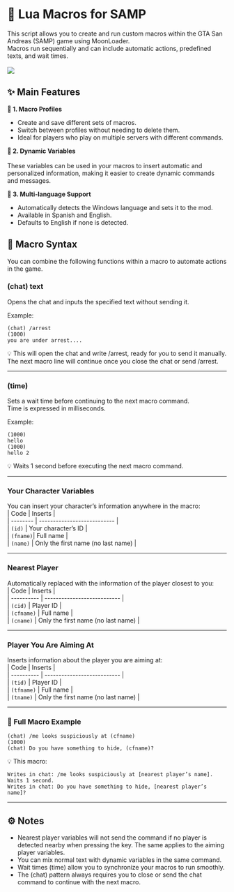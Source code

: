 
# 🚀 Lua Macros for SAMP  
This script allows you to create and run custom macros within the GTA San Andreas (SAMP) game using MoonLoader.  
Macros run sequentially and can include automatic actions, predefined texts, and wait times.<br>  
![](https://i.imgur.com/qzmsrcp.png)<br>  

## ✨ Main Features<br>  
**🔹 1. Macro Profiles**  
- Create and save different sets of macros.<br>  
- Switch between profiles without needing to delete them.<br>  
- Ideal for players who play on multiple servers with different commands.  

**🔹 2. Dynamic Variables**<br>  
These variables can be used in your macros to insert automatic and personalized information, making it easier to create dynamic commands and messages.  

**🔹 3. Multi-language Support**  
- Automatically detects the Windows language and sets it to the mod.
- Available in Spanish and English.  
- Defaults to English if none is detected.  

## 📜 Macro Syntax  
You can combine the following functions within a macro to automate actions in the game.  

### (chat) text  
Opens the chat and inputs the specified text without sending it.  

Example:  
```
(chat) /arrest  
(1000)  
you are under arrest....  
```
💡 This will open the chat and write /arrest, ready for you to send it manually. The next macro line will continue once you close the chat or send /arrest.  

---  
### (time)  
Sets a wait time before continuing to the next macro command.  
Time is expressed in milliseconds.  

Example:  
```
(1000)  
hello  
(1000)  
hello 2  
```
💡 Waits 1 second before executing the next macro command.  

---  
### Your Character Variables  
You can insert your character’s information anywhere in the macro:  
| Code     | Inserts                     |  
| -------- | --------------------------- |  
| `(id)`   | Your character’s ID         |  
| `(fname)`| Full name                  |  
| `(name)` | Only the first name (no last name) |  

---  
### Nearest Player  
Automatically replaced with the information of the player closest to you:  
| Code       | Inserts                     |  
| ---------- | --------------------------- |  
| `(cid)`    | Player ID                   |  
| `(cfname)` | Full name                   |  
| `(cname)`  | Only the first name (no last name) |  

---  
### Player You Are Aiming At  
Inserts information about the player you are aiming at:  
| Code       | Inserts                     |  
| ---------- | --------------------------- |  
| `(tid)`    | Player ID                   |  
| `(tfname)` | Full name                   |  
| `(tname)`  | Only the first name (no last name) |  

---  
### 📌 Full Macro Example  
```
(chat) /me looks suspiciously at (cfname)  
(1000)  
(chat) Do you have something to hide, (cfname)?  
```
💡 This macro:  
```
Writes in chat: /me looks suspiciously at [nearest player’s name].  
Waits 1 second.  
Writes in chat: Do you have something to hide, [nearest player’s name]?  
```  

---  
## ⚙️ Notes  
- Nearest player variables will not send the command if no player is detected nearby when pressing the key. The same applies to the aiming player variables.  
- You can mix normal text with dynamic variables in the same command.  
- Wait times (time) allow you to synchronize your macros to run smoothly.  
- The (chat) pattern always requires you to close or send the chat command to continue with the next macro.  
